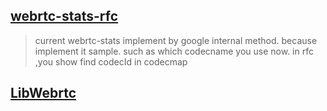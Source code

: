## [webrtc-stats-rfc](https://www.w3.org/TR/webrtc-stats/)
> current webrtc-stats implement by google internal method. because implement it sample. such as which codecname you use now. in rfc ,you show find codecId in codecmap

## [LibWebrtc](https://webrtc.org/native-code/)